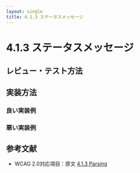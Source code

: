 ```yaml
---
layout: single
title: 4.1.3 ステータスメッセージ
---
```


# 4.1.3 ステータスメッセージ


## レビュー・テスト方法


## 実装方法


### 良い実装例


### 悪い実装例


## 参考文献
- WCAG 2.0対応項目：原文 [4.1.3 Parsing](https://www.w3.org/WAI/WCAG21/Understanding/status-messages.html)
